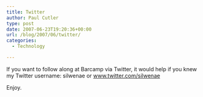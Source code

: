 ```yaml
---
title: Twitter
author: Paul Cutler
type: post
date: 2007-06-23T19:20:36+00:00
url: /blog/2007/06/twitter/
categories:
  - Technology

---
```

If you want to follow along at Barcamp via Twitter, it would help if you knew my Twitter username: silwenae or www.twitter.com/silwenae

Enjoy.